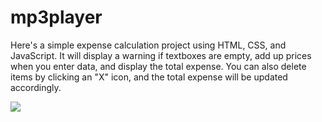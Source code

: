 # mp3player

Here's a simple expense calculation project using HTML, CSS, and JavaScript.
It will display a warning if textboxes are empty, add up prices when you enter data, and display the total expense. 
You can also delete items by clicking an "X" icon, and the total expense will be updated accordingly.

<img src="/img/mp3.gif"  />
